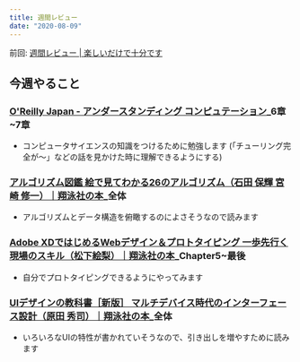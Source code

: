 ```yaml
---
title: 週間レビュー
date: "2020-08-09"
---
```


前回: [週間レビュー | 楽しいだけで十分です](https://yinm.info/20200802/)

## 今週やること

### [O'Reilly Japan - アンダースタンディング コンピュテーション](https://www.oreilly.co.jp/books/9784873116976/)_6章~7章
- コンピュータサイエンスの知識をつけるために勉強します (「チューリング完全が〜」などの話を見かけた時に理解できるようにする)

### [アルゴリズム図鑑 絵で見てわかる26のアルゴリズム（石田 保輝 宮崎 修一）｜翔泳社の本](https://www.shoeisha.co.jp/book/detail/9784798149776)_全体
- アルゴリズムとデータ構造を俯瞰するのによさそうなので読みます

### [Adobe XDではじめるWebデザイン＆プロトタイピング 一歩先行く現場のスキル（松下絵梨）｜翔泳社の本](https://www.shoeisha.co.jp/book/detail/9784798158716)_Chapter5~最後
- 自分でプロトタイピングできるようにやってみます

### [UIデザインの教科書［新版］ マルチデバイス時代のインターフェース設計（原田 秀司）｜翔泳社の本](https://www.shoeisha.co.jp/book/detail/9784798155456)_全体
- いろいろなUIの特性が書かれていそうなので、引き出しを増やすために読みます


